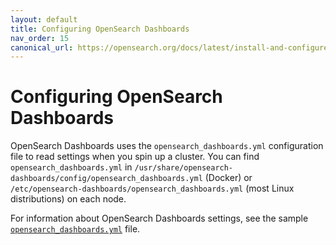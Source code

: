 ```yaml
---
layout: default
title: Configuring OpenSearch Dashboards
nav_order: 15
canonical_url: https://opensearch.org/docs/latest/install-and-configure/configuring-dashboards/
---
```


# Configuring OpenSearch Dashboards

OpenSearch Dashboards uses the `opensearch_dashboards.yml` configuration file to read settings when you spin up a cluster. You can find `opensearch_dashboards.yml` in `/usr/share/opensearch-dashboards/config/opensearch_dashboards.yml` (Docker) or `/etc/opensearch-dashboards/opensearch_dashboards.yml` (most Linux distributions) on each node.

For information about OpenSearch Dashboards settings, see the sample [`opensearch_dashboards.yml`](https://github.com/opensearch-project/OpenSearch-Dashboards/blob/main/config/opensearch_dashboards.yml) file.